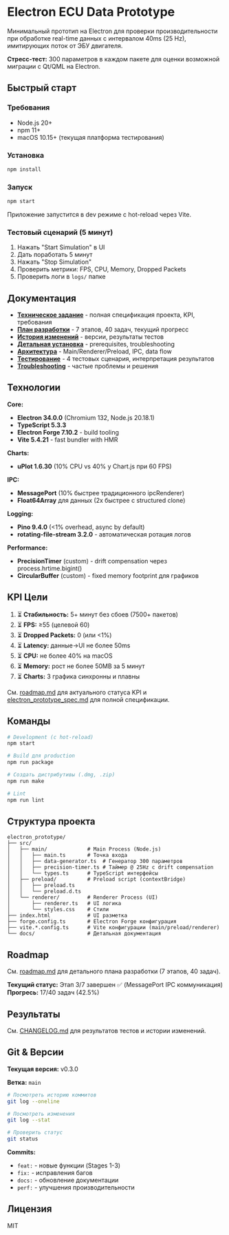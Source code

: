 # Electron ECU Data Prototype

Минимальный прототип на Electron для проверки производительности при обработке real-time данных с интервалом 40ms (25 Hz), имитирующих поток от ЭБУ двигателя.

**Стресс-тест:** 300 параметров в каждом пакете для оценки возможной миграции с Qt/QML на Electron.

## Быстрый старт

### Требования
- Node.js 20+
- npm 11+
- macOS 10.15+ (текущая платформа тестирования)

### Установка
```bash
npm install
```

### Запуск
```bash
npm start
```

Приложение запустится в dev режиме с hot-reload через Vite.

### Тестовый сценарий (5 минут)
1. Нажать "Start Simulation" в UI
2. Дать поработать 5 минут
3. Нажать "Stop Simulation"
4. Проверить метрики: FPS, CPU, Memory, Dropped Packets
5. Проверить логи в `logs/` папке

## Документация

- **[Техническое задание](electron_prototype_spec.md)** - полная спецификация проекта, KPI, требования
- **[План разработки](roadmap.md)** - 7 этапов, 40 задач, текущий прогресс
- **[История изменений](CHANGELOG.md)** - версии, результаты тестов
- **[Детальная установка](docs/setup.md)** - prerequisites, troubleshooting
- **[Архитектура](docs/architecture.md)** - Main/Renderer/Preload, IPC, data flow
- **[Тестирование](docs/testing.md)** - 4 тестовых сценария, интерпретация результатов
- **[Troubleshooting](docs/troubleshooting.md)** - частые проблемы и решения

## Технологии

**Core:**
- **Electron 34.0.0** (Chromium 132, Node.js 20.18.1)
- **TypeScript 5.3.3**
- **Electron Forge 7.10.2** - build tooling
- **Vite 5.4.21** - fast bundler with HMR

**Charts:**
- **uPlot 1.6.30** (10% CPU vs 40% у Chart.js при 60 FPS)

**IPC:**
- **MessagePort** (10% быстрее традиционного ipcRenderer)
- **Float64Array** для данных (2x быстрее с structured clone)

**Logging:**
- **Pino 9.4.0** (<1% overhead, async by default)
- **rotating-file-stream 3.2.0** - автоматическая ротация логов

**Performance:**
- **PrecisionTimer** (custom) - drift compensation через process.hrtime.bigint()
- **CircularBuffer** (custom) - fixed memory footprint для графиков

## KPI Цели

1. ⏳ **Стабильность:** 5+ минут без сбоев (7500+ пакетов)
2. ⏳ **FPS:** ≥55 (целевой 60)
3. ⏳ **Dropped Packets:** 0 (или <1%)
4. ⏳ **Latency:** данные→UI не более 50ms
5. ⏳ **CPU:** не более 40% на macOS
6. ⏳ **Memory:** рост не более 50MB за 5 минут
7. ⏳ **Charts:** 3 графика синхронны и плавны

См. [roadmap.md](roadmap.md) для актуального статуса KPI и [electron_prototype_spec.md](electron_prototype_spec.md) для полной спецификации.

## Команды

```bash
# Development (с hot-reload)
npm start

# Build для production
npm run package

# Создать дистрибутивы (.dmg, .zip)
npm run make

# Lint
npm run lint
```

## Структура проекта

```
electron_prototype/
├── src/
│   ├── main/             # Main Process (Node.js)
│   │   ├── main.ts       # Точка входа
│   │   ├── data-generator.ts  # Генератор 300 параметров
│   │   ├── precision-timer.ts # Таймер @ 25Hz с drift compensation
│   │   └── types.ts      # TypeScript интерфейсы
│   ├── preload/          # Preload script (contextBridge)
│   │   ├── preload.ts
│   │   └── preload.d.ts
│   └── renderer/         # Renderer Process (UI)
│       ├── renderer.ts   # UI логика
│       └── styles.css    # Стили
├── index.html            # UI разметка
├── forge.config.ts       # Electron Forge конфигурация
├── vite.*.config.ts      # Vite конфигурации (main/preload/renderer)
└── docs/                 # Детальная документация
```

## Roadmap

См. [roadmap.md](roadmap.md) для детального плана разработки (7 этапов, 40 задач).

**Текущий статус:** Этап 3/7 завершен ✅ (MessagePort IPC коммуникация)
**Прогресь:** 17/40 задач (42.5%)

## Результаты

См. [CHANGELOG.md](CHANGELOG.md) для результатов тестов и истории изменений.

## Git & Версии

**Текущая версия:** v0.3.0

**Ветка:** `main`

```bash
# Посмотреть историю коммитов
git log --oneline

# Посмотреть изменения
git log --stat

# Проверить статус
git status
```

**Commits:**
- `feat:` - новые функции (Stages 1-3)
- `fix:` - исправления багов
- `docs:` - обновление документации
- `perf:` - улучшения производительности

## Лицензия

MIT
